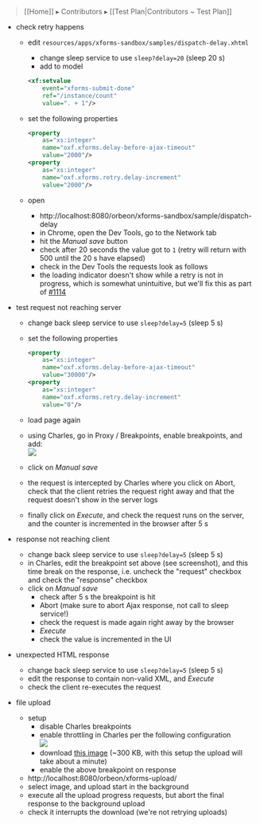 > [[Home]] ▸ Contributors ▸ [[Test Plan|Contributors ~ Test Plan]]

- check retry happens
    - edit `resources/apps/xforms-sandbox/samples/dispatch-delay.xhtml`
        - change sleep service to use `sleep?delay=20` (sleep 20 s)
        - add to model
        ```xml
        <xf:setvalue
            event="xforms-submit-done"
            ref="/instance/count"
            value=". + 1"/>
        ```
    - set the following properties

        ```xml
        <property
            as="xs:integer"
            name="oxf.xforms.delay-before-ajax-timeout"
            value="2000"/>
        <property
            as="xs:integer"
            name="oxf.xforms.retry.delay-increment"    
            value="2000"/>
        ```
    - open 
        - http://localhost:8080/orbeon/xforms-sandbox/sample/dispatch-delay
        - in Chrome, open the Dev Tools, go to the Network tab
        - hit the *Manual save* button
        - check after 20 seconds the value got to `1` (retry will return with 500 until the 20 s have elapsed)
        - check in the Dev Tools the requests look as follows
        - the loading indicator doesn't show while a retry is not in progress, which is somewhat unintuitive, but we'll fix this as part of [#1114][2]
- test request not reaching server
    - change back  sleep service to use `sleep?delay=5` (sleep 5 s)
    - set the following properties

        ```xml
        <property
            as="xs:integer"
            name="oxf.xforms.delay-before-ajax-timeout"
            value="30000"/>
        <property
            as="xs:integer"
            name="oxf.xforms.retry.delay-increment"
            value="0"/>
        ```
    - load page again
    - using Charles, go in Proxy / Breakpoints, enable breakpoints, and add:  
      ![][3]
    - click on *Manual save*
    - the request is intercepted by Charles where you click on Abort, check that the client retries the request right away and that the request doesn't show in the server logs

    - finally click on *Execute*, and check the request runs on the server, and the counter is incremented in the browser after 5 s

- response not reaching client
    - change back  sleep service to use `sleep?delay=5` (sleep 5 s)
    - in Charles, edit the breakpoint set above (see screenshot), and this time break on the response, i.e. uncheck the "request" checkbox and check the "response" checkbox
    - click on *Manual save*
      - check after 5 s the breakpoint is hit
      - Abort (make sure to abort Ajax response, not call to sleep service!)
      - check the request is made again right away by the browser
      - *Execute*
      - check the value is incremented in the UI
- unexpected HTML response
    - change back  sleep service to use `sleep?delay=5` (sleep 5 s)
    - edit the response to contain non-valid XML, and *Execute*
    - check the client re-executes the request
- file upload
    - setup
        - disable Charles breakpoints
        - enable throttling in Charles per the following configuration  
          ![][4]
        - download [this image][5] (~300 KB, with this setup the upload will take about a minute)
        - enable the above breakpoint on response
    - http://localhost:8080/orbeon/xforms-upload/
    - select image, and upload start in the background
    - execute all the upload progress requests, but abort the final response to the background upload
    - check it interrupts the download (we're not retrying uploads)

[1]: ./images/test-chrome-timeline.png
[2]: https://github.com/orbeon/orbeon-forms/issues/1114
[3]: ./images/test-charles-request.png
[4]: ./images/test-charles-throttling.png
[5]: http://placekitten.com/g/2000/2000